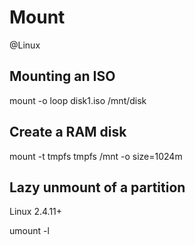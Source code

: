 # Mount
@Linux

Mounting an ISO
---------------



 mount -o loop disk1.iso /mnt/disk

Create a RAM disk
-----------------



 mount -t tmpfs tmpfs /mnt -o size=1024m

Lazy unmount of a partition
---------------------------

Linux 2.4.11+



  umount -l <mount>

